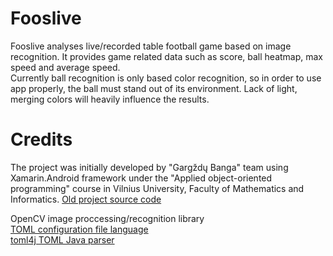 # Fooslive
Fooslive analyses live/recorded table football game based on image recognition. It provides game related data such as score, ball heatmap, max speed and average speed.  
Currently ball recognition is only based color recognition, so in order to use app properly, the ball must stand out of its environment. Lack of light, merging colors will heavily influence the results.

# Credits
The project was initially developed by "Gargždų Banga" team using Xamarin.Android framework under the "Applied object-oriented programming" course in Vilnius University, Faculty of Mathematics and Informatics.
[Old project source code](https://github.com/solarbeam/TOPBanga)

OpenCV image proccessing/recognition library </br>
[TOML configuration file language](https://github.com/toml-lang/toml) </br>
[toml4j TOML Java parser](https://github.com/mwanji/toml4j) 
